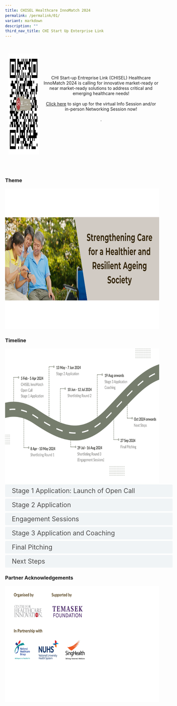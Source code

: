 ```yaml
---
title: CHISEL Healthcare InnoMatch 2024
permalink: /permalink/01/
variant: markdown
description: ""
third_nav_title: CHI Start Up Enterprise Link
---
```

<div>
&nbsp; <div style="display: flex; justify-content: center;" class="row">
&nbsp; &nbsp; <div style="display: flex; align-items: center;&nbsp; &nbsp; margin-left: auto; margin-right: auto;" class="col">
&nbsp; &nbsp; &nbsp; <div style="height: 100%; display: flex; flex-direction: column; justify-content: space-between; align-items: center;&nbsp; &nbsp; margin-left: auto; margin-right: auto;">
&nbsp; &nbsp; &nbsp; &nbsp; <img alt="QR" style="width: 330px; height: 330px;margin-left: auto;margin-right: auto;" src="/images/CHISEL/QR_Code_CHISEL_InnoMatch_2024_Info___Networking_Session_RSVP.png">
&nbsp; &nbsp; &nbsp; &nbsp; <div class="header">
&nbsp; &nbsp; &nbsp; &nbsp; &nbsp; <b></b>
&nbsp; &nbsp; &nbsp; &nbsp; </div>
&nbsp; &nbsp; &nbsp; </div>
&nbsp; &nbsp; </div>
&nbsp;&nbsp; <div class="col">
&nbsp; &nbsp; &nbsp; <div style="align-self: center; justify-content: center;" class="header">
&nbsp; &nbsp; &nbsp; &nbsp; <p style="text-align: center; padding: 40px 0;"> CHI Start-up Entreprise Link (CHISEL) Healthcare InnoMatch 2024 is calling for innovative market-ready or near market-ready solutions to address critical and emerging healthcare needs!<br><br><a href="https://for.sg/chisel2024rsvp">Click here</a> to sign up for the virtual Info Session and/or in-person Networking Session now!<br><br> .</p>
  </div>
    </div>
  </div>
</div>
<div></div>

<h3>Theme </h3>
<img alt="theme" style="width: 560px; height: 460px;margin-left: auto;margin-right: auto;" src="/images/CHISEL/2024_Theme_updated.png">

<!--REQUIRED CODE must copy for accordion to work. the "design of the accordion box and content is in this code as well. if wanna edit/change the accordion design can use this website https://www.w3schools.com/w3css/w3css_accordions.asp./\-->
<style>
.button {
  background-color: white;
  cursor: pointer;
  padding: 5px;
  width: 100%;
  border: none;
  text-align: left;
  outline: none;
  font-size: 20px;
  transition: 0.4s;
}

.panel {
  padding: 0 18px;
  display: none;
  background-color: white;
  overflow: hidden;
}

img {
  width: 150px;
  height: 180px;
}

.active,
.button:hover {
  background-color: white;
}

input {
  display: none;
}

label {
  position: relative;
  display: block;
  padding: 8px 22px;
  margin: 0 0 5px 0;
  cursor: pointer;
  background: #F0F4F6;
  border-radius: 3px;
  width: 100%;
  color: #484848;
  transition: height 0.4s;
  font-size: 1.5em;
}

label:hover {
  background: #BD2D37;
  color: #FFF;
}

.accordion-content {
  padding: 10px 0px 30px 30px;
  margin: 0 0 1px 0;
  border-radius: 3px;
	font-size: 1.25em;
	line-height: 2.2rem;
}

input + label::before {
  content: url("https://d33wubrfki0l68.cloudfront.net/2726d99e678e7823e23532634fdd6e83dfe96a99/c39dd/images/chevron-down.svg");
  font-weight: 400;
  font-size: 1.25em;
  line-height: 1.1rem;
  padding: 0;
  position: absolute;
  right: 0.5rem;
  top: 50%;
  transform: translateY(-50%);
  transition: transform 0.4s ease-in-out;
}

input:checked + label::before {
  content: url("https://d33wubrfki0l68.cloudfront.net/7468164d2fc2ad4fdea648e6cf2de622c2f70892/1819b/images/chevron-up.svg");
  transform: translateY(-50%) rotateZ(180deg);
}

input + label + .accordion-content {
  display: none;
}

input:checked + label + .accordion-content {
  display: block;
}

</style>
<!--END OF REQUIRED CODE.\-->

<h3> Timeline </h3>

<img style="width: 640px; height: 440px;margin-left: auto;margin-right: auto;" alt="Funding and Opportunities" src="/images/CHISEL/2024_Timeline.png">

<!--ENTIRE ACCORDION CODE-->

<div class="container">
<!--ONE BOX. Must match the <label> code with the id code -->
<div>
	<input id="title3" type="checkbox"><label for="title3">Stage 1 Application: Launch of Open Call</label>
	<div class="accordion-content">
	<div class="para"><p>Submit your application for Healthcare InnoMatch 2024 on the Challenge Portal by <b>5 April 2024, 23:59 SGT</b>. Multi-participation is welcomed. Fill in the application form available in the participant space, providing the following:</p>
		<ul>
			<li>Applicant and Company Information</li>
			<li>Solution Pitch Deck (7 slides)</li>
		</ul>
			<p>Pitch Deck Guidelines can be downloaded in the Challenge Portal.</p>
			
</div>
</div>
<!--ONE BOX END-->
<!--2ND BOX-->
<input id="title4" type="checkbox"><label for="title4">Stage 2 Application</label>
	<div class="accordion-content">
	<div class="para">Shortlisted start-ups and SMEs are to submit your full proposal, addressing the following but not limited to:
		<ul>
			<li>Healthcare (organisational) needs and relevance</li>
			<li>Innovation (competitive advantage, current competing strategies, technologies, competitors)</li>
			<li>Maturity/ market readiness</li>
			<li>Impact (quantifiable)</li>
			<li>Ease of transition to adopt by users</li>
			<li>Business plan (i.e. commercial applications, economic viability, go-to-market strategy of solution)</li>
			<li>Clinical, technical and operational readiness</li>
			<li>IT viability</li>
			<li>Prior or existing trials, proof-of-concept, proof-of-value and/or clinical validation results</li>
			<li>Safety and regulatory registrations/ certifications/ licenses</li>
		</ul>
		<p>Results will be announced by 12 Jul 2024. Up to twenty (20) start-ups and SMEs will be selected to move to the next shortlisting round.</p>
</div>
</div>
<!--2ND BOX END-->
	<!--3RD BOX-->
<input id="title5" type="checkbox"><label for="title5">Engagement Sessions</label>
	<div class="accordion-content">
	<div class="para"><p>Up to twenty (20) start-ups and SMEs will be invited to present your solution at Engagement Sessions with our clinical partners and reviewers.</p>
		<p>Engagement Sessions will be held virtually at night, between 1800 and 2100 SGT (GMT+8/ UTC+8). Each session will be approximately fifteen (15) to twenty (20) minutes, with time allocated for the presentation and Q&amp;A. More details on the arrangement of schedule will be shared nearer to date.</p>
		<p>Results will be announced by 16 Aug 2024. Up to nine (9) finalists will be selected.</p>
</div>
</div>
<!--3RD BOX END-->
	<!--4TH BOX-->
<input id="title6" type="checkbox"><label for="title6">Stage 3 Application and Coaching</label>
	<div class="accordion-content">
	<div class="para">Finalists will be coached by experts in preparation for the Finale Event. This may include coaching on refining the value proposition of the solution, budgeting, business plan, pitching. Oral presentation of your solutions is required during the coaching sessions. Guidance on submission materials for the Finale Event will be provided nearer to date.
</div>
</div>
<!--4TH BOX END-->
		<!--5TH BOX-->
<input id="title7" type="checkbox"><label for="title7">Final Pitching</label>
	<div class="accordion-content">
	<div class="para"><p>Finalists will pitch to the Judging Panel composed of senior management from the partner healthcare clusters and domain experts. Finalists in Singapore are required to attend the event in-person, while finalists overseas may dial-in through the online live-streamed platform.</p>
		<p>Up to three (3) winners will be selected at the end of the Challenge, announced on the day of the event itself.</p>
</div>
</div>
<!--5TH BOX END-->
	<!--6TH BOX-->
<input id="title8" type="checkbox"><label for="title8">Next Steps</label>
	<div class="accordion-content">
	<div class="para">Successful winning start-ups and SMEs will be matched to one of the participating healthcare clusters to carry out test-bedding.
		<p>Winners will be granted three (3) months of preparation time to finalise the project agreement (and additional three (3) months if ethics approval is required); up to six (6) months to complete test-bedding; and up to two (2) months to complete the evaluation.</p>
		<u>Test-Bedding Phase (Oct 2024 – Mar 2026)</u>
		<ul>
			<li>Refine the test-bed protocol and define success criteria of the test-bed with your partner healthcare cluster. You would also define the pricing for subsequent purchase, subject to the solution meeting pre-agreed success criteria. You may be required by your partner hospital to supplement more documentation to facilitate the test-bedding and potential adoption.</li>
			<li>A Project Agreement should be set up within three (3) months (an additional three (3) months may be granted if ethics approval is required).</li>
			<li>Test-bedding should start no later than Apr 2024. Complete test-bedding in a simulated and/or clinical environment complying to regulations and institutional policies with your partner healthcare cluster. Test-beds should be completed within twelve (12) months.</li>
		</ul>
		<p><u>Evaluation Phase (Apr 2026 – May 2026)</u></p>
		<ul>
			<li>Upon completion of the test-bedding phase, the partner healthcare clusters would evaluate the success of the test-bed.</li>
			<li>All CHISEL 2024 test-bed solutions are strongly encouraged to be evaluated using the CHI Evaluation Framework (CHIEF). CHIEF is a holistic framework for the evaluation of innovative solutions seeking real world deployment. This would be provided at no cost for the purposes of the programme. You may also engage additional services from CHIEF or an independent expert for the purposes of evaluating the test-bed at your discretion.</li>
</ul></div>
</div>
<!--6TH BOX END-->
</div>
<!--ACCORDION END--></div>
					

<h3> Partner Acknowledgements </h3>
<img alt="theme" style="width: 920px; height: 380px;margin-left: auto;margin-right: auto;" src="/images/CHISEL/CHISEL_Partners.png">